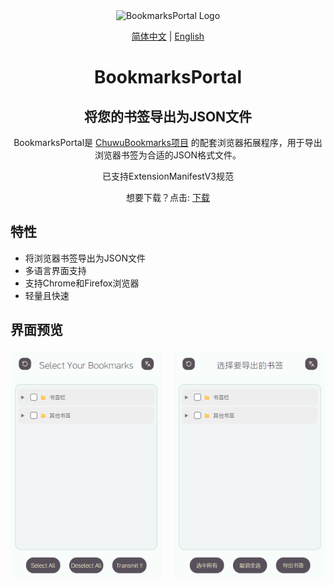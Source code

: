 <div align="center">

  <img src="https://github.com/user-attachments/assets/e07e52a0-db55-4838-b917-b69185847d9d" alt="BookmarksPortal Logo" width="20%" />
  
  <p>
    <a href="README.md">简体中文</a> | 
    <a href="README_EN.md">English</a>
  </p>
  
  <h1>BookmarksPortal</h1>
  <h2>将您的书签导出为JSON文件</h2>
  
  <p>BookmarksPortal是 <a href="https://github.com/ChuwuYo/ChuwuBookmarks">ChuwuBookmarks项目</a> 的配套浏览器拓展程序，用于导出浏览器书签为合适的JSON格式文件。</p>
  <p>已支持ExtensionManifestV3规范</p>
  <p>想要下载？点击: <a href="https://github.com/ChuwuYo/BookmarksPortal/releases/latest">下载</a></p>
  
</div>

## 特性

- 将浏览器书签导出为JSON文件
- 多语言界面支持
- 支持Chrome和Firefox浏览器
- 轻量且快速

## 界面预览

<div style="display: flex; justify-content: space-between; margin-top: 20px;">
    <img src="images/en.png" alt="英文界面" style="width: 48%; height: auto; object-fit: cover;" />
    <img src="images/zh.png" alt="中文界面" style="width: 48%; height: auto; object-fit: cover;" />
</div>